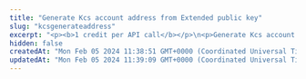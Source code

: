 ```yaml
---
title: "Generate Kcs account address from Extended public key"
slug: "kcsgenerateaddress"
excerpt: "<p><b>1 credit per API call</b></p>\n<p>Generate Kcs account deposit address from Extended public key. Deposit address is generated for the specific index - each extended public key can generate\nup to 2^31 addresses starting from index 0 until 2^31.</p>"
hidden: false
createdAt: "Mon Feb 05 2024 11:38:51 GMT+0000 (Coordinated Universal Time)"
updatedAt: "Mon Feb 05 2024 11:39:09 GMT+0000 (Coordinated Universal Time)"
---
```

